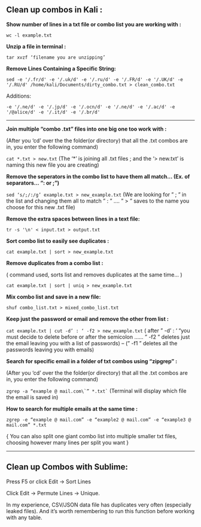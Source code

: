 ## Clean up combos in Kali :

**Show number of lines in a txt file or combo list you are working with :**

``` wc -l example.txt ```

**Unzip a file in terminal :**

``` tar xvzf ‘filename you are unzipping’ ```

**Remove Lines Containing a Specific String:**

```sed -e '/.fr/d' -e '/.uk/d' -e '/.ru/d' -e '/.FR/d' -e '/.UK/d' -e '/.RU/d' /home/kali/Documents/dirty_combo.txt > clean_combo.txt```

Additions:

```-e '/.ne/d' -e '/.jp/d' -e '/.ocn/d' -e '/.ne/d' -e '/.ac/d' -e '/@alice/d' -e '/.it/d' -e '/.br/d'```

***

**Join multiple “combo .txt” files into one big one too work with :**


(After you ‘cd’ over the the folder(or directory) that all the .txt combos are in, you enter the following command)

``` cat *.txt > new.txt ```  (The ‘*’ is joining all .txt files ; and the ‘> new.txt’ is naming this new file you are creating)

**Remove the seperators in the combo list to have them all match… (Ex. of separators… “: or ;”)** 

``` sed ‘s/;/:/g’ example.txt > new_example.txt ``` (We are looking for ” ; ” in the list and changing them all to match ” : ” …. ” > ” saves to the name you choose for this new .txt file)

**Remove the extra spaces between lines in a text file:**

```tr -s '\n' < input.txt > output.txt```

**Sort combo list to easily see duplicates :**

``` cat example.txt | sort > new_example.txt ```

**Remove duplicates from a combo list :**

( command used, sorts list and removes duplicates at the same time… )

``` cat example.txt | sort | uniq > new_example.txt ```

**Mix combo list and save in a new file:**

```shuf combo_list.txt > mixed_combo_list.txt```

**Keep just the password or email and remove the other from list :**

``` cat example.txt | cut -d’ : ‘ -f2 > new_example.txt ``` ( after ” -d’ : ‘ “you must decide to delete before or after the semicolon …… ” -f2 ” deletes just the email leaving you with a list of passwords) – (” -f1 ” deletes all the passwords leaving you with emails)

**Search for specific email in a folder of txt combos using “zipgrep” :**

(After you ‘cd’ over the the folder(or directory) that all the .txt combos are in, you enter the following command)

``` zgrep -a “example @ mail.com\`” *.txt` ``` (Terminal will display which file the email is saved in)

**How to search for multiple emails at the same time :**

``` zgrep -e “example @ mail.com” -e “example2 @ mail.com” -e “example3 @ mail.com” *.txt ```

{ You can also split one giant combo list into multiple smaller txt files, choosing however many lines per split you want }


***

## Clean up Combos with Sublime:

Press F5 or click Edit -> Sort Lines

Click Edit -> Permute Lines -> Unique.

In my experience, CSV/JSON data file has duplicates very often (especially leaked files). And it’s worth remembering to run this function before working with any table.
